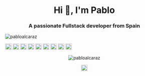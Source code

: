 <h1 align="center">Hi 👋, I'm Pablo</h1>
<h3 align="center">A passionate Fullstack developer from Spain</h3>
<p align="left"> <img src="https://komarev.com/ghpvc/?username=pabloalcaraz" alt="pabloalcaraz" /> </p>

<p align="left"><img src="https://konpa.github.io/devicon/devicon.git/icons/react/react-original-wordmark.svg" alt="react" width="20" height="20"/> <img src="https://konpa.github.io/devicon/devicon.git/icons/angularjs/angularjs-original.svg" alt="angularjs" width="20" height="20"/> <img src="https://konpa.github.io/devicon/devicon.git/icons/html5/html5-original-wordmark.svg" alt="html5" width="20" height="20"/> <img src="https://konpa.github.io/devicon/devicon.git/icons/javascript/javascript-original.svg" alt="javascript" width="20" height="20"/> <img src="https://konpa.github.io/devicon/devicon.git/icons/typescript/typescript-original.svg" alt="typescript" width="20" height="20"/> <img src="https://konpa.github.io/devicon/devicon.git/icons/mysql/mysql-original-wordmark.svg" alt="mysql" width="20" height="20"/> <img src="https://konpa.github.io/devicon/devicon.git/icons/php/php-original.svg" alt="php" width="20" height="20"/> <img src="https://konpa.github.io/devicon/devicon.git/icons/sass/sass-original.svg" alt="sass" width="20" height="20"/> <img src="https://konpa.github.io/devicon/devicon.git/icons/nodejs/nodejs-original-wordmark.svg" alt="nodejs" width="20" height="20"/></p><p align="center"> <img src="https://github-readme-stats.vercel.app/api?username=pabloalcaraz&show_icons=true" alt="pabloalcaraz" /> </p>

<p align="center">
<a href="https://twitter.com/pabloat" target="blank"><img align="center" src="https://cdn.jsdelivr.net/npm/simple-icons@3.0.1/icons/twitter.svg" alt="pabloat" height="20" width="20" /></a>
</p>
